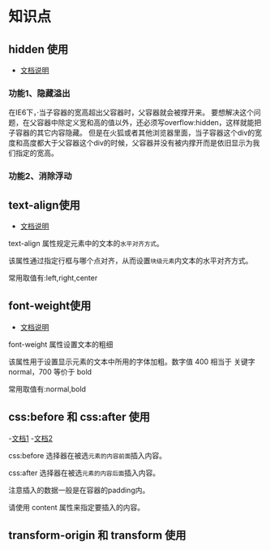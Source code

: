 # 知识点

## hidden 使用

- [文档说明](http://blog.sina.com.cn/s/blog_60b35e830100uw3z.html)

### 功能1、隐藏溢出

在IE6下，·当子容器的宽高超出父容器时，父容器就会被撑开来。
要想解决这个问题，在父容器中除定义宽和高的值以外，还必须写overflow:hidden，这样就能把子容器的其它内容隐藏。
但是在火狐或者其他浏览器里面，当子容器这个div的宽度和高度都大于父容器这个div的时候，父容器并没有被内撑开而是依旧显示为我们指定的宽高。

### 功能2、消除浮动

## text-align使用

- [文档说明](http://www.w3school.com.cn/cssref/pr_text_text-align.asp)

text-align 属性规定元素中的文本的`水平对齐方式`。

该属性通过指定行框与哪个点对齐，从而设置`块级元素`内文本的水平对齐方式。

常用取值有:left,right,center

## font-weight使用

- [文档说明](http://www.w3school.com.cn/cssref/pr_font_weight.asp)

font-weight 属性设置文本的粗细

该属性用于设置显示元素的文本中所用的字体加粗。数字值 400 相当于 关键字 normal，700 等价于 bold

常用取值有:normal,bold

## css:before 和 css:after 使用

-[文档1](http://blog.csdn.net/u010737354/article/details/50835731)
-[文档2](http://www.w3school.com.cn/cssref/selector_before.asp)

css:before 选择器在被选`元素的内容前面`插入内容。

css:after 选择器在被选`元素的内容后面`插入内容。

注意插入的数据一般是在容器的padding内。

请使用 content 属性来指定要插入的内容。


## transform-origin 和 transform 使用
